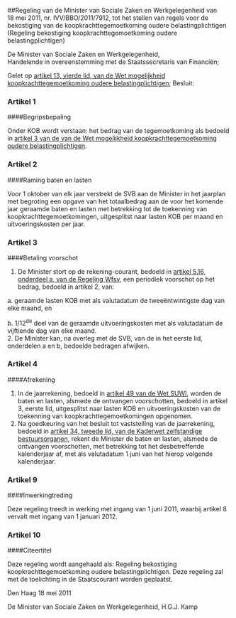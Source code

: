 <meta http-equiv='Content-Type' content='text/html; charset=utf-8' />

##Regeling van de Minister van Sociale Zaken en Werkgelegenheid van 18 mei 2011, nr. IVV/BBO/2011/7912, tot het stellen van regels voor de bekostiging van de koopkrachttegemoetkoming oudere belastingplichtigen (Regeling bekostiging koopkrachttegemoetkoming oudere belastingplichtigen)

De Minister van Sociale Zaken en Werkgelegenheid,  
Handelende in overeenstemming met de Staatssecretaris van Financiën;

Gelet op [artikel 13, vierde lid, van de Wet mogelijkheid koopkrachttegemoetkoming oudere belastingplichtigen](../../../../../../../wet/wet/mogelijkheid/koopkrachttegemoetkoming/oudere/belastingplichtigen/BWBR0029984/README.md);
Besluit:    

### Artikel  1  

####Begripsbepaling

Onder KOB wordt verstaan: het bedrag van de tegemoetkoming als bedoeld in [artikel 3 van de van de Wet mogelijkheid koopkrachttegemoetkoming oudere belastingplichtigen](../../../../../../../wet/wet/mogelijkheid/koopkrachttegemoetkoming/oudere/belastingplichtigen/BWBR0029984/README.md). 

### Artikel  2  

####Raming baten en lasten

Voor 1 oktober van elk jaar verstrekt de SVB aan de Minister in het jaarplan met begroting een opgave van het totaalbedrag aan de voor het komende jaar geraamde baten en lasten met betrekking tot de toekenning van koopkrachttegemoetkomingen, uitgesplitst naar lasten KOB per maand en uitvoeringskosten per jaar. 

### Artikel  3  

####Betaling voorschot

1.  De Minister stort op de rekening-courant, bedoeld in [artikel 5.16, onderdeel a, van de Regeling Wfsv](../../../../../../../ministeriele-regeling/regeling/wfsv/BWBR0019150/README.md), een periodiek voorschot op het bedrag, bedoeld in artikel 2, van: 

a. geraamde lasten KOB met als valutadatum de tweeëntwintigste dag van elke maand, en  

b. 1/12<sup>de</sup> deel van de geraamde uitvoeringskosten met als valutadatum de vijftiende dag van elke maand.     
2.  De Minister kan, na overleg met de SVB, van de in het eerste lid, onderdelen a en b, bedoelde bedragen afwijken.  

### Artikel  4  

####Afrekening

1.  In de jaarrekening, bedoeld in [artikel 49 van de Wet SUWI](../../../../../../../wet/wet/structuur/uitvoeringsorganisatie/werk/en/inkomen/BWBR0013060/README.md), worden de baten en lasten, alsmede de ontvangen voorschotten, bedoeld in artikel 3, eerste lid, uitgesplitst naar lasten KOB en uitvoeringskosten van de toekenning van koopkrachttegemoetkomingen opgenomen.   
2.  Na goedkeuring van het besluit tot vaststelling van de jaarrekening, bedoeld in [artikel 34, tweede lid, van de Kaderwet zelfstandige bestuursorganen](../../../../../../../wet/kaderwet/zelfstandige/bestuursorganen/BWBR0020495/README.md), rekent de Minister de baten en lasten, alsmede de ontvangen voorschotten, met betrekking tot het desbetreffende kalenderjaar af, met als valutadatum 1 juni van het hierop volgende kalenderjaar.  

### Artikel  9  

####Inwerkingtreding

Deze regeling treedt in werking met ingang van 1 juni 2011, waarbij artikel 8 vervalt met ingang van 1 januari 2012. 

### Artikel  10  

####Citeertitel

Deze regeling wordt aangehaald als: Regeling bekostiging koopkrachttegemoetkoming oudere belastingplichtigen. 
Deze regeling zal met de toelichting in de Staatscourant worden geplaatst.   

Den Haag 
18 mei 2011   

De 
Minister van Sociale Zaken en Werkgelegenheid, 
H.G.J. Kamp     
